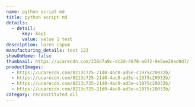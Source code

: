 ```yaml
---
name: python script md
title: python script md
details:
  - detail:
      key: key1
      value: value 1 test
description: loren ispum
manufacturing_details: test 123
showOnHome: false
thumbnail: https://ucarecdn.com/236d7a9c-dc2d-4878-a072-9e5ee29ad9d7/
productImages: 
  - https://ucarecdn.com/8213c725-21d0-4ac0-ad5e-c1975c20032b/
  - https://ucarecdn.com/8213c725-21d0-4ac0-ad5e-c1975c20032b/
  - https://ucarecdn.com/8213c725-21d0-4ac0-ad5e-c1975c20032b/
  - https://ucarecdn.com/8213c725-21d0-4ac0-ad5e-c1975c20032b/
category: reconstituted oil
---
```

